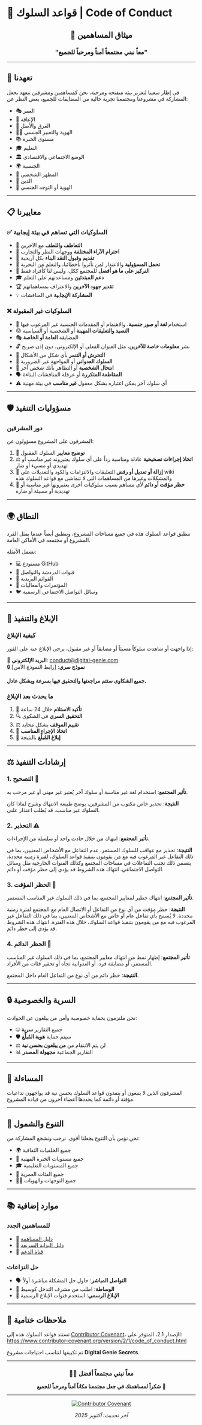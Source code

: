 # 📜 قواعد السلوك | Code of Conduct

<div align="center">

## 🤝 ميثاق المساهمين

### **"معاً نبني مجتمعاً آمناً ومرحباً للجميع"**

</div>

---

## 🌟 تعهدنا

في إطار سعينا لتعزيز بيئة منفتحة ومرحبة، نحن كمساهمين ومشرفين نتعهد بجعل المشاركة في مشروعنا ومجتمعنا تجربة خالية من المضايقات للجميع، بغض النظر عن:

- 🎭 العمر
- 🦽 الإعاقة
- 👥 العرق والأصل
- 🏳️‍🌈 الهوية والتعبير الجنسي
- 📚 مستوى الخبرة
- 🎓 التعليم
- 🏛️ الوضع الاجتماعي والاقتصادي
- 🌍 الجنسية
- 👤 المظهر الشخصي
- 🙏 الدين
- 💭 الهوية أو التوجه الجنسي

---

## 📋 معاييرنا

### ✅ السلوكيات التي تساهم في بيئة إيجابية

- 🤗 **التعاطف واللطف** مع الآخرين
- 🎯 **احترام الآراء المختلفة** ووجهات النظر والتجارب
- 💬 **تقديم وقبول النقد البناء** بكل أريحية
- 🙌 **تحمل المسؤولية** والاعتذار لمن تأثروا بأخطائنا، والتعلم من التجربة
- 🌱 **التركيز على ما هو أفضل** للمجتمع ككل، وليس لنا كأفراد فقط
- 🎓 **دعم المبتدئين** ومساعدتهم على التعلم
- 🏆 **تقدير جهود الآخرين** والاعتراف بمساهماتهم
- 💡 **المشاركة الإيجابية** في المناقشات

### ❌ السلوكيات غير المقبولة

- 🚫 استخدام **لغة أو صور جنسية**، والاهتمام أو المقدمات الجنسية غير المرغوب فيها
- 😡 **التصيد والتعليقات المهينة** أو الشخصية أو السياسية
- 🎭 المضايقة **العامة أو الخاصة**
- 🔓 نشر **معلومات خاصة للآخرين**، مثل العنوان الفعلي أو الإلكتروني، دون إذن صريح
- 💢 **التحرش أو التنمر** بأي شكل من الأشكال
- 📢 **السلوك العدواني** أو المواجهة غير الضرورية
- 🚷 **انتحال الشخصية** أو التظاهر بأنك شخص آخر
- 🗣️ **المقاطعة المتكررة** أو عرقلة المناقشات البناءة
- ⚠️ أي سلوك آخر يمكن اعتباره بشكل معقول **غير مناسب** في بيئة مهنية

---

## 🛡️ مسؤوليات التنفيذ

### دور المشرفين

المشرفون على المشروع مسؤولون عن:

1. 📐 **توضيح معايير** السلوك المقبول
2. ⚖️ **اتخاذ إجراءات تصحيحية** عادلة ومناسبة رداً على أي سلوك يعتبرونه غير مناسب أو تهديدي أو مسيء أو ضار
3. 🔨 **إزالة أو تعديل أو رفض** التعليقات والالتزامات والكود والتعديلات على wiki والمشكلات وغيرها من المساهمات التي لا تتماشى مع قواعد السلوك هذه
4. 🚫 **حظر مؤقت أو دائم** لأي مساهم بسبب سلوكيات أخرى يعتبرونها غير مناسبة أو تهديدية أو مسيئة أو ضارة

---

## 🌍 النطاق

تنطبق قواعد السلوك هذه في جميع مساحات المشروع، وتنطبق أيضاً عندما يمثل الفرد المشروع أو مجتمعه في الأماكن العامة. 

تشمل الأمثلة:
- 💻 مستودع GitHub
- 💬 قنوات الدردشة والتواصل
- 📧 القوائم البريدية
- 🎤 المؤتمرات والفعاليات
- 🐦 وسائل التواصل الاجتماعي الرسمية

---

## 🚨 الإبلاغ والتنفيذ

### كيفية الإبلاغ

إذا واجهت أو شاهدت سلوكاً مسيئاً أو مضايقاً أو غير مقبول، يرجى الإبلاغ عنه على الفور:

📧 **البريد الإلكتروني**: conduct@digital-genie.com  
🔒 **نموذج سري**: [رابط النموذج الآمن]

**جميع الشكاوى ستتم مراجعتها والتحقيق فيها بسرعة وبشكل عادل.**

### ما يحدث بعد الإبلاغ

1. 📨 **تأكيد الاستلام** خلال 24 ساعة
2. 🔍 **التحقيق السري** في الشكوى
3. ⚖️ **تقييم الموقف** بشكل محايد
4. 🎯 **اتخاذ الإجراء المناسب**
5. 📢 **إبلاغ المُبلِّغ** بالنتيجة

---

## ⚖️ إرشادات التنفيذ

### 1. التصحيح 📝

**تأثير المجتمع**: استخدام لغة غير مناسبة أو سلوك آخر يُعتبر غير مهني أو غير مرحب به.

**النتيجة**: تحذير خاص مكتوب من المشرفين، يوضح طبيعة الانتهاك وشرح لماذا كان السلوك غير مناسب. قد يُطلب اعتذار علني.

### 2. التحذير ⚠️

**تأثير المجتمع**: انتهاك من خلال حادث واحد أو سلسلة من الإجراءات.

**النتيجة**: تحذير مع عواقب للسلوك المستمر. عدم التفاعل مع الأشخاص المعنيين، بما في ذلك التفاعل غير المرغوب فيه مع من يقومون بتنفيذ قواعد السلوك، لفترة زمنية محددة. يتضمن ذلك تجنب التفاعلات في مساحات المجتمع وكذلك القنوات الخارجية مثل وسائل التواصل الاجتماعي. انتهاك هذه الشروط قد يؤدي إلى حظر مؤقت أو دائم.

### 3. الحظر المؤقت 🔴

**تأثير المجتمع**: انتهاك خطير لمعايير المجتمع، بما في ذلك السلوك غير المناسب المستمر.

**النتيجة**: حظر مؤقت من أي نوع من التفاعل أو الاتصال العام مع المجتمع لفترة زمنية محددة. لا يُسمح بأي تفاعل عام أو خاص مع الأشخاص المعنيين، بما في ذلك التفاعل غير المرغوب فيه مع من يقومون بتنفيذ قواعد السلوك، خلال هذه الفترة. انتهاك هذه الشروط قد يؤدي إلى حظر دائم.

### 4. الحظر الدائم 🚫

**تأثير المجتمع**: إظهار نمط من انتهاك معايير المجتمع، بما في ذلك السلوك غير المناسب المستمر، أو مضايقة فرد، أو العدوانية تجاه أو تحقير فئات من الأفراد.

**النتيجة**: حظر دائم من أي نوع من التفاعل العام داخل المجتمع.

---

## 🔒 السرية والخصوصية

نحن ملتزمون بحماية خصوصية وأمن من يبلغون عن الحوادث:

- 🤐 جميع التقارير **سرية**
- 🛡️ سيتم حماية **هوية المُبلِّغ**
- ⚖️ لن يتم الانتقام من **من يبلغون بحسن نية**
- 📊 التقارير الجماعية **مجهولة المصدر**

---

## 🤝 المساءلة

المشرفون الذين لا يتبعون أو ينفذون قواعد السلوك بحسن نية قد يواجهون تداعيات مؤقتة أو دائمة كما يحددها أعضاء آخرون من قيادة المشروع.

---

## 🌈 التنوع والشمول

نحن نؤمن بأن التنوع يجعلنا أقوى. نرحب ونشجع المشاركة من:

- 🌍 جميع الخلفيات الثقافية
- 💼 جميع مستويات الخبرة المهنية
- 🎓 جميع المستويات التعليمية
- 👥 جميع الفئات العمرية
- 🏳️‍🌈 جميع التوجهات والهويات

---

## 📚 موارد إضافية

### للمساهمين الجدد

- 📖 [دليل المساهمة](CONTRIBUTING.md)
- 🚀 [دليل البداية السريعة](docs/quickstart.md)
- 💬 [قناة الدعم](https://discord.gg/digital-genie)

### حل النزاعات

- 🗣️ **التواصل المباشر**: حاول حل المشكلة مباشرة أولاً
- 🤝 **الوساطة**: اطلب من مشرف التدخل كوسيط
- 📧 **الإبلاغ الرسمي**: استخدم قنوات الإبلاغ الرسمية

---

## 📝 ملاحظات ختامية

تستند قواعد السلوك هذه إلى [Contributor Covenant](https://www.contributor-covenant.org)، الإصدار 2.1، المتوفر على:
https://www.contributor-covenant.org/version/2/1/code_of_conduct.html

تم تكييفها لتناسب احتياجات مشروع **Digital Genie Secrets**.

---

<div align="center">

### 🧞‍♂️ **معاً نبني مجتمعاً أفضل**

**شكراً لمساهمتك في جعل مجتمعنا مكاناً آمناً ومرحباً للجميع** 💙

---

[![Contributor Covenant](https://img.shields.io/badge/Contributor%20Covenant-2.1-4baaaa.svg?style=for-the-badge)](code_of_conduct.md)

*آخر تحديث: أكتوبر 2025*

</div>
